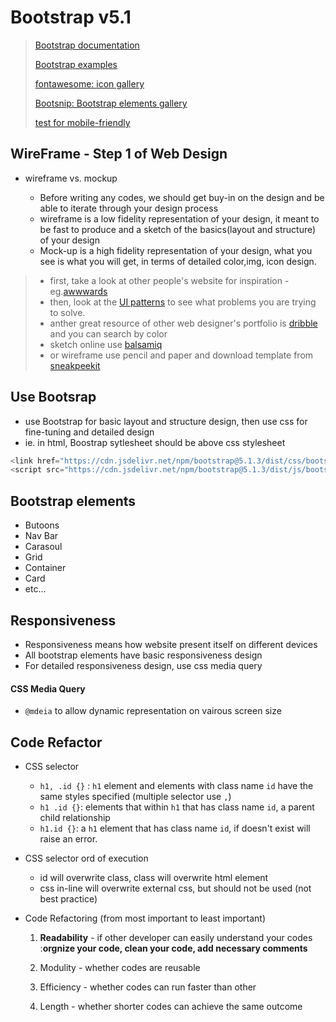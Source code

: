 # Bootstrap v5.1


> [Bootstrap documentation](https://getbootstrap.com/docs/5.1/getting-started/introduction/)
>
> [Bootstrap examples](https://getbootstrap.com/docs/5.1/examples/)
> 
> [fontawesome: icon gallery](https://fontawesome.com/)
> 
> [Bootsnip: Bootstrap elements gallery](https://bootsnipp.com)
> 
> [test for mobile-friendly](https://search.google.com/test/mobile-friendly)


## WireFrame - Step 1 of Web Design

- wireframe vs. mockup

  - Before writing any codes, we should get buy-in on the design and be able to iterate through your design process
  - wireframe is a low fidelity representation of your design, it meant to be fast to produce and a sketch of the basics(layout and structure) of your design
  - Mock-up is a high fidelity representation of your design, what you see is what you will get, in terms of detailed color,img, icon design.

> - first, take a look at other people's website for inspiration - eg.[awwwards](https://www.awwwards.com/websites/com/)
> - then, look at the [UI patterns](https://ui-patterns.com/patterns) to see what problems you are trying to solve.
> - anther great resource of other web designer's portfolio is [dribble](https://dribbble.com/search/website) and you can search by color
> - sketch online use [balsamiq](https://balsamiq.com/wireframes/)
> - or wireframe use pencil and paper and download template from [sneakpeekit](https://sneakpeekit.com)

## Use Bootsrap

- use Bootstrap for basic layout and structure design, then use css for fine-tuning and detailed design
- ie. in html, Boostrap sytlesheet should be above css stylesheet


```js
<link href="https://cdn.jsdelivr.net/npm/bootstrap@5.1.3/dist/css/bootstrap.min.css" rel="stylesheet" integrity="sha384-1BmE4kWBq78iYhFldvKuhfTAU6auU8tT94WrHftjDbrCEXSU1oBoqyl2QvZ6jIW3" crossorigin="anonymous">
<script src="https://cdn.jsdelivr.net/npm/bootstrap@5.1.3/dist/js/bootstrap.bundle.min.js" integrity="sha384-ka7Sk0Gln4gmtz2MlQnikT1wXgYsOg+OMhuP+IlRH9sENBO0LRn5q+8nbTov4+1p" crossorigin="anonymous"></script>
```

## Bootstrap elements

- Butoons
- Nav Bar
- Carasoul
- Grid
- Container
- Card
- etc...


## Responsiveness

- Responsiveness means how website present itself on different devices
- All bootstrap elements have basic responsiveness design
- For detailed responsiveness design, use css media query

#### CSS Media Query

- `@mdeia` to allow dynamic representation on vairous screen size


## Code Refactor

- CSS selector

  - `h1, .id {}` : `h1` element and elements with class name `id` have the same styles specified (multiple selector use `,`)
  - `h1 .id {}`: elements that within `h1` that has class name `id`, a parent child relationship
  - `h1.id {}`: a `h1` element that has class name `id`, if doesn't exist will raise an error.


- CSS selector ord of execution

  - id will overwrite class, class will overwrite html element
  - css in-line will overwrite external css, but should not be used (not best practice)


- Code Refactoring (from most important to least important)

  1. **Readability** - if other developer can easily understand your codes :**orgnize your code, clean your code, add necessary comments**

  2. Modulity - whether codes are reusable
  3. Efficiency - whether codes can run faster than other
  4. Length - whether shorter codes can achieve the same outcome







